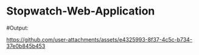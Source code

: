 # Stopwatch-Web-Application

#Output:

https://github.com/user-attachments/assets/e4325993-8f37-4c5c-b734-37e0b845b453

